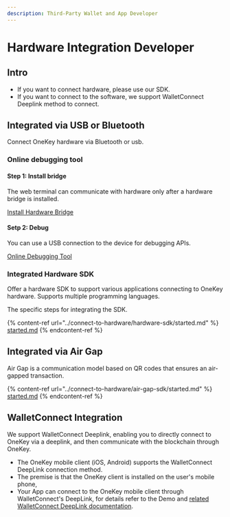 ```yaml
---
description: Third-Party Wallet and App Developer
---
```


# Hardware Integration Developer

## Intro

* If you want to connect hardware, please use our SDK.
* If you want to connect to the software, we support WalletConnect Deeplink method to connect.



## Integrated via USB or Bluetooth

Connect OneKey hardware via Bluetooth or usb.

### Online debugging tool

#### Step 1: Install bridge

The web terminal can communicate with hardware only after a hardware bridge is installed.

[Install Hardware Bridge](https://onekey.so/download?client=bridge)

#### Setp 2: Debug

You can use a USB connection to the device for debugging APIs.

[Online Debugging Tool](https://hardware-example.onekeytest.com/)



### Integrated Hardware SDK

Offer a hardware SDK to support various applications connecting to OneKey hardware. Supports multiple programming languages.

The specific steps for integrating the SDK.

{% content-ref url="../connect-to-hardware/hardware-sdk/started.md" %}
[started.md](../connect-to-hardware/hardware-sdk/started.md)
{% endcontent-ref %}



## Integrated via Air Gap

Air Gap is a communication model based on QR codes that ensures an air-gapped transaction.&#x20;

{% content-ref url="../connect-to-hardware/air-gap-sdk/started.md" %}
[started.md](../connect-to-hardware/air-gap-sdk/started.md)
{% endcontent-ref %}



## WalletConnect Integration

We support WalletConnect Deeplink, enabling you to directly connect to OneKey via a deeplink, and then communicate with the blockchain through OneKey.

* The OneKey mobile client (iOS, Android) supports the WalletConnect DeepLink connection method.
* The premise is that the OneKey client is installed on the user's mobile phone,
* Your App can connect to the OneKey mobile client through WalletConnect's DeepLink, for details refer to the Demo and [related WalletConnect DeepLink documentation](https://docs.walletconnect.com/web3wallet/mobileLinking).
